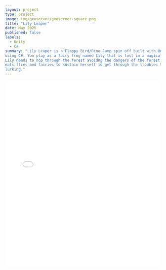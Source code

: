 ```yaml
---
layout: project
type: project
image: img/geoserver/geoserver-square.png
title: "Lily Leaper"
date: May 2025
published: false
labels:
  - Unity
  - C#
summary: "Lily Leaper is a Flappy Bird/Dino Jump spin off built with Unity
using C#. You play as a fairy frog named Lily that is lost in a magical forest.
Lily needs to hop through the forest avoidng the dangers of the forest. Lily
eats flies and fairies to sustain herself to get through the troubles that are
lurking."
---
```


<iframe
  src="/assets/unity-game/index.html"
  width="100%"
  height="600px"
  frameborder="0"
  allowfullscreen
></iframe>
